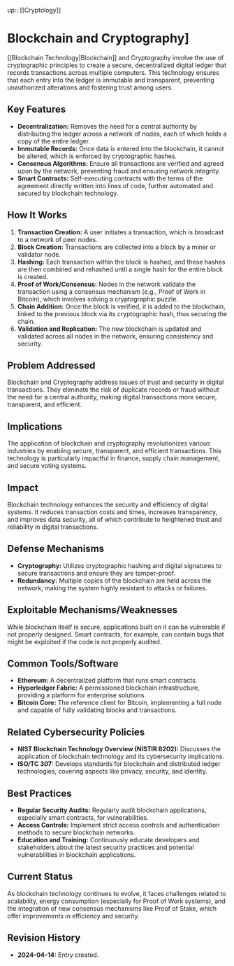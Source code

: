 up:: [[Cryptology]]
# Blockchain and Cryptography]

[[Blockchain Technology|Blockchain]] and Cryptography involve the use of cryptographic principles to create a secure, decentralized digital ledger that records transactions across multiple computers. This technology ensures that each entry into the ledger is immutable and transparent, preventing unauthorized alterations and fostering trust among users.

## Key Features

- **Decentralization:** Removes the need for a central authority by distributing the ledger across a network of nodes, each of which holds a copy of the entire ledger.
- **Immutable Records:** Once data is entered into the blockchain, it cannot be altered, which is enforced by cryptographic hashes.
- **Consensus Algorithms:** Ensure all transactions are verified and agreed upon by the network, preventing fraud and ensuring network integrity.
- **Smart Contracts:** Self-executing contracts with the terms of the agreement directly written into lines of code, further automated and secured by blockchain technology.

## How It Works

1. **Transaction Creation:** A user initiates a transaction, which is broadcast to a network of peer nodes.
2. **Block Creation:** Transactions are collected into a block by a miner or validator node.
3. **Hashing:** Each transaction within the block is hashed, and these hashes are then combined and rehashed until a single hash for the entire block is created.
4. **Proof of Work/Consensus:** Nodes in the network validate the transaction using a consensus mechanism (e.g., Proof of Work in Bitcoin), which involves solving a cryptographic puzzle.
5. **Chain Addition:** Once the block is verified, it is added to the blockchain, linked to the previous block via its cryptographic hash, thus securing the chain.
6. **Validation and Replication:** The new blockchain is updated and validated across all nodes in the network, ensuring consistency and security.

## Problem Addressed

Blockchain and Cryptography address issues of trust and security in digital transactions. They eliminate the risk of duplicate records or fraud without the need for a central authority, making digital transactions more secure, transparent, and efficient.

## Implications

The application of blockchain and cryptography revolutionizes various industries by enabling secure, transparent, and efficient transactions. This technology is particularly impactful in finance, supply chain management, and secure voting systems.

## Impact

Blockchain technology enhances the security and efficiency of digital systems. It reduces transaction costs and times, increases transparency, and improves data security, all of which contribute to heightened trust and reliability in digital transactions.

## Defense Mechanisms

- **Cryptography:** Utilizes cryptographic hashing and digital signatures to secure transactions and ensure they are tamper-proof.
- **Redundancy:** Multiple copies of the blockchain are held across the network, making the system highly resistant to attacks or failures.

## Exploitable Mechanisms/Weaknesses

While blockchain itself is secure, applications built on it can be vulnerable if not properly designed. Smart contracts, for example, can contain bugs that might be exploited if the code is not properly audited.

## Common Tools/Software

- **Ethereum:** A decentralized platform that runs smart contracts.
- **Hyperledger Fabric:** A permissioned blockchain infrastructure, providing a platform for enterprise solutions.
- **Bitcoin Core:** The reference client for Bitcoin, implementing a full node and capable of fully validating blocks and transactions.

## Related Cybersecurity Policies

- **NIST Blockchain Technology Overview (NISTIR 8202):** Discusses the application of blockchain technology and its cybersecurity implications.
- **ISO/TC 307:** Develops standards for blockchain and distributed ledger technologies, covering aspects like privacy, security, and identity.

## Best Practices

- **Regular Security Audits:** Regularly audit blockchain applications, especially smart contracts, for vulnerabilities.
- **Access Controls:** Implement strict access controls and authentication methods to secure blockchain networks.
- **Education and Training:** Continuously educate developers and stakeholders about the latest security practices and potential vulnerabilities in blockchain applications.

## Current Status

As blockchain technology continues to evolve, it faces challenges related to scalability, energy consumption (especially for Proof of Work systems), and the integration of new consensus mechanisms like Proof of Stake, which offer improvements in efficiency and security.

## Revision History

- **2024-04-14:** Entry created.